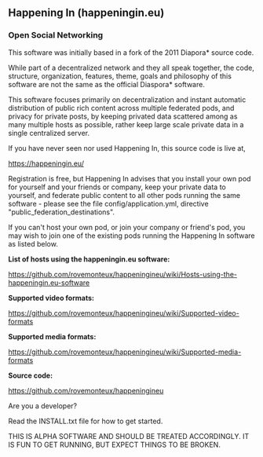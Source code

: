 ## Happening In (happeningin.eu)

### Open Social Networking

This software was initially based in a fork of the 2011 Diapora* source code.

While part of a decentralized network and they all speak together, the code, structure, organization, features, theme, goals and philosophy of this software are not the same as the official Diaspora* software.

This software focuses primarily on decentralization and instant automatic distribution of public rich content across multiple federated pods, and privacy for private posts, by keeping privated data scattered among as many multiple hosts as possible, rather keep large scale private data in a single centralized server.

If you have never seen nor used Happening In, this source code is live at,

https://happeningin.eu/

Registration is free, but Happening In advises that you install your own pod for yourself and your friends or company, keep your private data to yourself, and federate public content to all other pods running the same software - please see the file config/application.yml, directive "public_federation_destinations".

If you can't host your own pod, or join your company or friend's pod, you may wish to join one of the existing pods running the Happening In software as listed below.

**List of hosts using the happeningin.eu software:** 

https://github.com/rovemonteux/happeningineu/wiki/Hosts-using-the-happeningin.eu-software

**Supported video formats:**

https://github.com/rovemonteux/happeningineu/wiki/Supported-video-formats

**Supported media formats:**

https://github.com/rovemonteux/happeningineu/wiki/Supported-media-formats

**Source code:**

https://github.com/rovemonteux/happeningineu

Are you a developer?

Read the INSTALL.txt file for how to get started.

THIS IS ALPHA SOFTWARE AND SHOULD BE TREATED ACCORDINGLY. IT IS FUN TO GET RUNNING, BUT EXPECT THINGS TO BE BROKEN.
